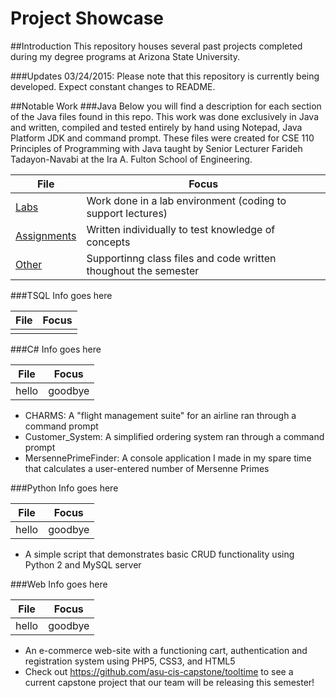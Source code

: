 # Project Showcase

##Introduction
This repository houses several past projects completed during my degree programs at Arizona State University.

###Updates
03/24/2015: Please note that this repository is currently being developed. Expect constant changes to README.

##Notable Work
###Java
Below you will find a description for each section of the Java files found in this repo. This work was done exclusively in Java and written, compiled and tested entirely by hand using Notepad, Java Platform JDK and command prompt. These files were created for CSE 110 Principles of Programming with Java taught by Senior Lecturer Farideh Tadayon-Navabi at the Ira A. Fulton School of Engineering.

File | Focus
--- | ---
[Labs](Java/Labs) | Work done in a lab environment (coding to support lectures)
[Assignments](Java/Assignments) | Written individually to test knowledge of concepts
[Other](Java/Other) | Supportinng class files and code written thoughout the semester

###TSQL
Info goes here

File | Focus
--- | ---
[]() | 

###C\# 
Info goes here

File | Focus
--- | ---
hello | goodbye
* CHARMS: A "flight management suite" for an airline ran through a command prompt
* Customer_System: A simplified ordering system ran through a command prompt
* MersennePrimeFinder: A console application I made in my spare time that calculates a user-entered number of Mersenne Primes

###Python
Info goes here

File | Focus
--- | ---
hello | goodbye
* A simple script that demonstrates basic CRUD functionality using Python 2 and MySQL server

###Web
Info goes here

File | Focus
--- | ---
hello | goodbye
* An e-commerce web-site with a functioning cart, authentication and registration system using PHP5, CSS3, and HTML5
* Check out https://github.com/asu-cis-capstone/tooltime to see a current capstone project that our team will be releasing this semester!
